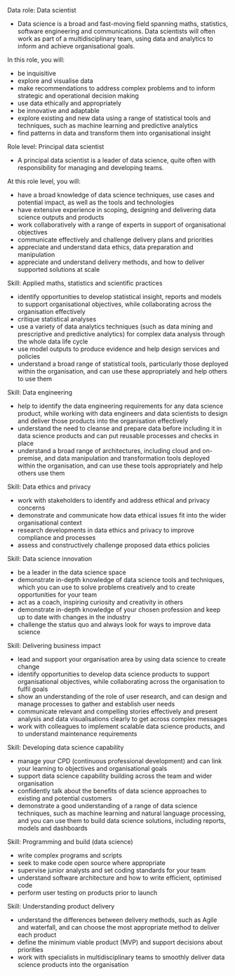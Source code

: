 Data role: Data scientist
- Data science is a broad and fast-moving field spanning maths, statistics, software engineering and communications. Data scientists will often work as part of a multidisciplinary team, using data and analytics to inform and achieve organisational goals.

In this role, you will:
- be inquisitive
- explore and visualise data
- make recommendations to address complex problems and to inform strategic and operational decision making
- use data ethically and appropriately
- be innovative and adaptable
- explore existing and new data using a range of statistical tools and techniques, such as machine learning and predictive analytics
- find patterns in data and transform them into organisational insight

Role level: Principal data scientist
- A principal data scientist is a leader of data science, quite often with responsibility for managing and developing teams.

At this role level, you will:
- have a broad knowledge of data science techniques, use cases and potential impact, as well as the tools and technologies
- have extensive experience in scoping, designing and delivering data science outputs and products
- work collaboratively with a range of experts in support of organisational objectives
- communicate effectively and challenge delivery plans and priorities
- appreciate and understand data ethics, data preparation and manipulation
- appreciate and understand delivery methods, and how to deliver supported solutions at scale

Skill: Applied maths, statistics and scientific practices
- identify opportunities to develop statistical insight, reports and models to support organisational objectives, while collaborating across the organisation effectively
- critique statistical analyses
- use a variety of data analytics techniques (such as data mining and prescriptive and predictive analytics) for complex data analysis through the whole data life cycle
- use model outputs to produce evidence and help design services and policies
- understand a broad range of statistical tools, particularly those deployed within the organisation, and can use these appropriately and help others to use them

Skill: Data engineering
- help to identify the data engineering requirements for any data science product, while working with data engineers and data scientists to design and deliver those products into the organisation effectively
- understand the need to cleanse and prepare data before including it in data science products and can put reusable processes and checks in place
- understand a broad range of architectures, including cloud and on-premise, and data manipulation and transformation tools deployed within the organisation, and can use these tools appropriately and help others use them

Skill: Data ethics and privacy
- work with stakeholders to identify and address ethical and privacy concerns
- demonstrate and communicate how data ethical issues fit into the wider organisational context
- research developments in data ethics and privacy to improve compliance and processes
- assess and constructively challenge proposed data ethics policies

Skill: Data science innovation
- be a leader in the data science space
- demonstrate in-depth knowledge of data science tools and techniques, which you can use to solve problems creatively and to create opportunities for your team
- act as a coach, inspiring curiosity and creativity in others
- demonstrate in-depth knowledge of your chosen profession and keep up to date with changes in the industry
- challenge the status quo and always look for ways to improve data science

Skill: Delivering business impact
- lead and support your organisation area by using data science to create change
- identify opportunities to develop data science products to support organisational objectives, while collaborating across the organisation to fulfil goals
- show an understanding of the role of user research, and can design and manage processes to gather and establish user needs
- communicate relevant and compelling stories effectively and present analysis and data visualisations clearly to get across complex messages
- work with colleagues to implement scalable data science products, and to understand maintenance requirements

Skill: Developing data science capability
- manage your CPD (continuous professional development) and can link your learning to objectives and organisational goals
- support data science capability building across the team and wider organisation
- confidently talk about the benefits of data science approaches to existing and potential customers
- demonstrate a good understanding of a range of data science techniques, such as machine learning and natural language processing, and you can use them to build data science solutions, including reports, models and dashboards

Skill: Programming and build (data science)
- write complex programs and scripts
- seek to make code open source where appropriate
- supervise junior analysts and set coding standards for your team
- understand software architecture and how to write efficient, optimised code
- perform user testing on products prior to launch

Skill: Understanding product delivery
- understand the differences between delivery methods, such as Agile and waterfall, and can choose the most appropriate method to deliver each product
- define the minimum viable product (MVP) and support decisions about priorities
- work with specialists in multidisciplinary teams to smoothly deliver data science products into the organisation